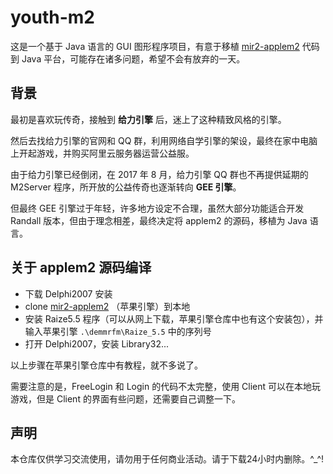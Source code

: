 [mir2-applem2]:https://github.com/mrzhqiang/mir2-applem2

# youth-m2
这是一个基于 Java 语言的 GUI 图形程序项目，有意于移植 [mir2-applem2] 代码到 Java 平台，可能存在诸多问题，希望不会有放弃的一天。

## 背景
最初是喜欢玩传奇，接触到 **给力引擎** 后，迷上了这种精致风格的引擎。

然后去找给力引擎的官网和 QQ 群，利用网络自学引擎的架设，最终在家中电脑上开起游戏，并购买阿里云服务器运营公益服。

由于给力引擎已经倒闭，在 2017 年 8 月，给力引擎 QQ 群也不再提供延期的 M2Server 程序，所开放的公益传奇也逐渐转向 **GEE 引擎**。

但最终 GEE 引擎过于年轻，许多地方设定不合理，虽然大部分功能适合开发 Randall 版本，但由于理念相差，最终决定将 applem2 的源码，移植为 Java 语言。

## 关于 applem2 源码编译
- 下载 Delphi2007 安装
- clone [mir2-applem2] （苹果引擎）到本地
- 安装 Raize5.5 程序（可以从网上下载，苹果引擎仓库中也有这个安装包），并输入苹果引擎 `.\demmrfm\Raize_5.5` 中的序列号
- 打开 Delphi2007，安装 Library32...

以上步骤在苹果引擎仓库中有教程，就不多说了。

需要注意的是，FreeLogin 和 Login 的代码不太完整，使用 Client 可以在本地玩游戏，但是 Client 的界面有些问题，还需要自己调整一下。

## 声明
本仓库仅供学习交流使用，请勿用于任何商业活动。请于下载24小时内删除。^_^!

